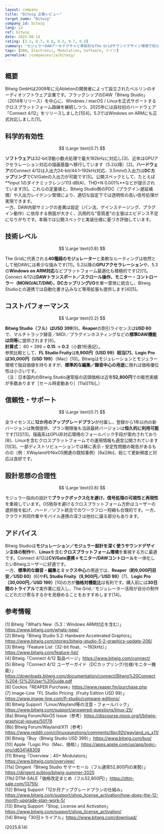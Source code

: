 ```yaml
---
layout: company
title: "Bitwig 企業レビュー"
target_name: "Bitwig"
company_id: bitwig
lang: ja
ref: bitwig
date: 2025-08-14
rating: [3.2, 0.7, 0.8, 0.2, 0.7, 0.8]
summary: "モジュラーDAWアーキテクチャと革新的なThe Gridサウンドデザイン環境で知られるドイツのオーディオソフトウェア企業。2025年には自社ハードウェアConnect 4/12も投入。ユニークな機能性は高い一方、標準的DAW用途に対する価格はやや高めです。"
tags: [DAW, Electronic, Modulation, Software, ドイツ]
permalink: /companies/ja/bitwig/
---
```

## 概要

Bitwig GmbHは2009年に元Abletonの開発者によって設立されたベルリンのオーディオソフトウェア企業です。フラッグシップのDAW「Bitwig Studio」（2014年リリース）を中心に、Windows / macOS / Linuxを正式サポートするクロスプラットフォーム路線を継続しつつ、2025年には自社初のハードウェア「Connect 4/12」をリリースしました[1][4]。5.3ではWindows on ARMにも正式対応しました[1]。

## 科学的有効性

$$ \Large \text{0.7} $$

**ソフトウェア**は32-bit浮動小数点処理で最大192kHzに対応し[3]、近年はGPUアクセラレーション対応の描画基盤へ移行しています（5.2以降）[2]。**ハードウェア**のConnect 4/12は入出力24-bit/44.1–192kHz対応、3.5mmの入出力は**DCカップリング**でCV/Gateの入出力が可能です[5]。公開スペックとして、たとえば**Input 1のダイナミックレンジ113 dB(A)、THD+N 0.001%**などが提示されています[5]。これらの定量値と、Bitwig Studio側のPDC（プラグイン遅延補償）や入出力レイテンシ管理により、適切な設定下では透明性の高い信号処理が実現できます。  
一方、DAW内部サミングの差異は設定（パン法、ゲインステージング、プラグイン動作）に依存する側面が大きく、汎用的な“音質差”の主張はエビデンス不足になりがちです。本稿では公開スペックと実装仕様に基づき評価しています。

## 技術レベル

$$ \Large \text{0.8} $$

The Gridに代表される**40種超のモジュレーター**と柔軟なルーティングは依然として他DAWには希少な強みです[11]。5.2以降の**GPUアクセラレーション**や、5.3の**Windows on ARM対応**などプラットフォーム最適化も積極的です[2][1]。Connect 4/12は**DAWトランスポート／スクロール操作、モニター・コントローラー（MONO/ALT/DIM）、DCカップリングI/O**を単一筐体に統合し、Bitwig Studioとの連携では自動化書き込みなど専用拡張も提供します[4][5]。

## コストパフォーマンス

$$ \Large \text{0.2} $$

**Bitwig Studio（フル）**は**USD 399**[9]。**Reaper**の割引ライセンスは**USD 60**で、マルチトラック録音／MIDI／プラグインホスティングなどの**標準DAW機能は同等**に提供されます[6]。  
**計算式：** 60 ÷ 399 = **0.15** → **0.2**（小数1桁表記）。  
参照比較として、**FL Studio Fruity**は**9,900円（USD 99）**相当[7]、**Logic Pro**は**30,000円（USD 199）**（Mac）[10]。Bitwigはモジュレーションとモジュラー環境で独自価値を持ちますが、**標準的な編集／録音中心の用途**に限れば価格優位性は小さいです。  
（注：日本国内のBitwig Studio通常版の店頭価格は近年**52,800円**での販売実績が多数あります［セール時変動あり］[11a][11b]。）

## 信頼性・サポート

$$ \Large \text{0.7} $$

全ライセンスに**12か月のアップグレードプラン**が付属し、登録から1年以内の新バージョンは無償提供、プラン期限後も当該最終バージョンは**恒久的に利用可能**です[12][13]。描画系はGPU非対応環境のフォールバック手段が案内されており[8]、Linuxを含むクロスプラットフォームでの運用情報も適宜公開されています[1][3]。一部ディストリビューションでは稀に表示・安定性問題の報告があるものの（例：XWaylandやNixOS関連の既知事例）[8a][8b]、総じて更新頻度と対応は良好です。

## 設計思想の合理性

$$ \Large \text{0.8} $$

モジュラー指向の設計で**ブラックボックス化を避け、信号処理の可視性と再現性**を重視しています。OS依存を避けるクロスプラットフォーム方針はユーザーの選択肢を拡げ、ハード／ソフト統合でのワークフロー短縮も合理的です。一方、クラウド共同作業やモバイル連携の深さは他社に譲る部分もあります。

## アドバイス

Bitwig Studioは**モジュレーション／モジュラー設計を深く使うサウンドデザイン主体の制作**や、**Linux**を含む**クロスプラットフォーム環境**を重視する方に最適です。Connect 4/12は**CV/Gate連携＋モニター/DAWコントロール**を一体化したいBitwigユーザーに好適です。  
一方、**標準的な録音・編集とミックス中心**の用途では、**Reaper（約9,000円目安／USD 60）**[6]や**FL Studio Fruity（9,900円／USD 99）**[7]、**Logic Pro（30,000円／USD 199）**[10]の方が**価格対機能比**は有利です。購入前には**30日間のトライアル**で実作業に投入し、The Grid／モジュレーター活用が自分の制作にどれだけ寄与するかを見極めることをおすすめします[14]。

## 参考情報

[1] Bitwig「What’s New（5.3：Windows ARM対応を含む）」https://www.bitwig.com/whats-new/  
[2] Bitwig「Bitwig Studio 5.2: Hardware Accelerated Graphics」https://www.bitwig.com/stories/bitwig-studio-5-2-graphics-update-206/  
[3] Bitwig「Feature List（32-bit float、～192kHz）」https://www.bitwig.com/feature-list/  
[4] Bitwig「Connect 4/12 製品ページ」https://www.bitwig.com/connect/  
[5] Bitwig「Connect 4/12 ユーザーガイド（DCカップリング/仕様/モニター機能）」https://downloads.bitwig.com/documentation/connect/Bitwig%20Connect%204-12%20User%20Guide.pdf  
[6] Cockos「REAPER Purchase」https://www.reaper.fm/purchase.php  
[7] Image-Line「FL Studio Pricing（Fruity Edition USD 99）」https://www.image-line.com/fl-studio/compare-editions/  
[8] Bitwig Support「Linux/Wayland等の注意・フォールバック」https://www.bitwig.com/support/answered-questions/linux-25/  
[8a] Bitwig Forum/NixOS Issue（参考）https://discourse.nixos.org/t/bitwig-graphical-issues/50178  
[8b] Bitwig Forum/Wayland/X11（参考）https://www.reddit.com/r/linuxquestions/comments/6pc92t/wayland_vs_x11/  
[9] Bitwig「Buy（Bitwig Studio USD 399）」https://www.bitwig.com/buy/  
[10] Apple「Logic Pro（Mac、価格）」https://apps.apple.com/us/app/logic-pro/id634148309  
[11] Bitwig「Overview：40+ Modulators」https://www.bitwig.com/overview/  
[11a] Dirigent「Bitwig Studio サマーセール（フル通常52,800円の実勢）」https://dirigent.jp/blog/bitwig-summer-2025  
[11b] DTM-SALE「価格改定まとめ（フル52,800円）」https://dtm-sale.com/13755/  
[12] Bitwig Support「12か月アップグレードプランの仕組み」https://www.bitwig.com/support/shop_license_activation/how-does-the-12-month-upgrade-plan-work-5/  
[13] Bitwig Support「Shop, License and Activation」https://www.bitwig.com/support/shop_license_activation/  
[14] Bitwig「30日トライアル」https://www.bitwig.com/download/

(2025.8.14)

